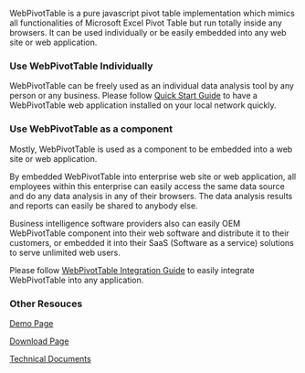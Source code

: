 WebPivotTable is a pure javascript pivot table implementation which mimics all functionalities of Microsoft Excel Pivot Table but run totally inside any browsers. It can be used individually or be easily embedded into any web site or web application.


### Use WebPivotTable Individually

WebPivotTable can be freely used as an individual data analysis tool by any person or any business. Please follow [Quick Start Guide](/quick-start-guide.md) to have a WebPivotTable web application installed on your local network quickly.  

  
### Use WebPivotTable as a component  

Mostly, WebPivotTable is used as a component to be embedded into a web site or web application. 

By embedded WebPivotTable into enterprise web site or web application, all employees within this enterprise can easily access the same data source and do any data analysis in any of their browsers. The data analysis results and reports can easily be shared to anybody else.  
  
Business intelligence software providers also can easily OEM WebPivotTable component into their web software and distribute it to their customers, or embedded it into their SaaS (Software as a service) solutions to serve unlimited web users.

Please follow [WebPivotTable Integration Guide](/webpivottable-integration-guide.md) to easily integrate WebPivotTable into any application.


### Other Resouces

[Demo Page](http://webpivottable.com/demo/)

[Download Page](http://webpivottable.com/download/)

[Technical Documents](/technical-document/customize-options.md)




